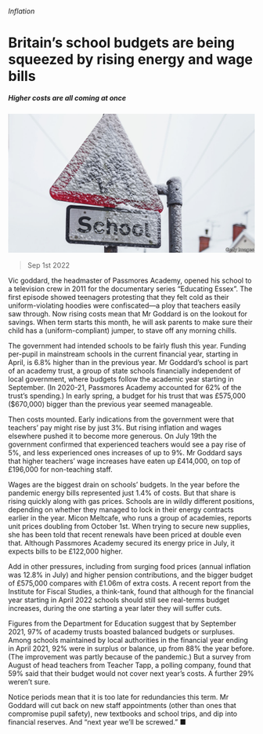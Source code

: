 ###### Inflation

# Britain’s school budgets are being squeezed by rising energy and wage bills 

##### Higher costs are all coming at once 

![image](images/20220903_BRP005.jpg) 

> Sep 1st 2022 

Vic goddard, the headmaster of Passmores Academy, opened his school to a television crew in 2011 for the documentary series “Educating Essex”. The first episode showed teenagers protesting that they felt cold as their uniform-violating hoodies were confiscated—a ploy that teachers easily saw through. Now rising costs mean that Mr Goddard is on the lookout for savings. When term starts this month, he will ask parents to make sure their child has a (uniform-compliant) jumper, to stave off any morning chills.

The government had intended schools to be fairly flush this year. Funding per-pupil in mainstream schools in the current financial year, starting in April, is 6.8% higher than in the previous year. Mr Goddard’s school is part of an academy trust, a group of state schools financially independent of local government, where budgets follow the academic year starting in September. (In 2020-21, Passmores Academy accounted for 62% of the trust’s spending.) In early spring, a budget for his trust that was £575,000 ($670,000) bigger than the previous year seemed manageable.

Then costs mounted. Early indications from the government were that teachers’ pay might rise by just 3%. But rising inflation and wages elsewhere pushed it to become more generous. On July 19th the government confirmed that experienced teachers would see a pay rise of 5%, and less experienced ones increases of up to 9%. Mr Goddard says that higher teachers’ wage increases have eaten up £414,000, on top of £196,000 for non-teaching staff.

Wages are the biggest drain on schools’ budgets. In the year before the pandemic energy bills represented just 1.4% of costs. But that share is rising quickly along with gas prices. Schools are in wildly different positions, depending on whether they managed to lock in their energy contracts earlier in the year. Micon Meltcafe, who runs a group of academies, reports unit prices doubling from October 1st. When trying to secure new supplies, she has been told that recent renewals have been priced at double even that. Although Passmores Academy secured its energy price in July, it expects bills to be £122,000 higher.

Add in other pressures, including from surging food prices (annual inflation was 12.8% in July) and higher pension contributions, and the bigger budget of £575,000 compares with £1.06m of extra costs. A recent report from the Institute for Fiscal Studies, a think-tank, found that although for the financial year starting in April 2022 schools should still see real-terms budget increases, during the one starting a year later they will suffer cuts.

Figures from the Department for Education suggest that by September 2021, 97% of academy trusts boasted balanced budgets or surpluses. Among schools maintained by local authorities in the financial year ending in April 2021, 92% were in surplus or balance, up from 88% the year before. (The improvement was partly because of the pandemic.) But a survey from August of head teachers from Teacher Tapp, a polling company, found that 59% said that their budget would not cover next year’s costs. A further 29% weren’t sure.

Notice periods mean that it is too late for redundancies this term. Mr Goddard will cut back on new staff appointments (other than ones that compromise pupil safety), new textbooks and school trips, and dip into financial reserves. And “next year we’ll be screwed.” ■

